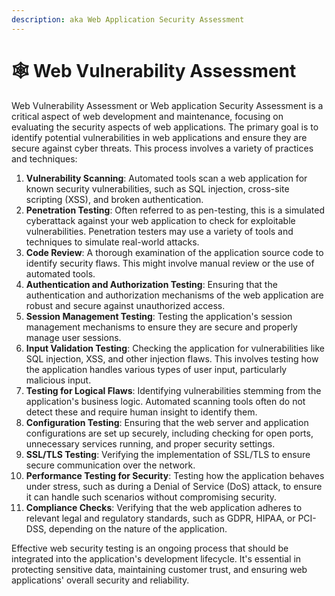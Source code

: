 ```yaml
---
description: aka Web Application Security Assessment
---
```


# 🕸 Web Vulnerability Assessment

Web Vulnerability Assessment or Web application Security Assessment is a critical aspect of web development and maintenance, focusing on evaluating the security aspects of web applications. The primary goal is to identify potential vulnerabilities in web applications and ensure they are secure against cyber threats. This process involves a variety of practices and techniques:

1. **Vulnerability Scanning**: Automated tools scan a web application for known security vulnerabilities, such as SQL injection, cross-site scripting (XSS), and broken authentication.
2. **Penetration Testing**: Often referred to as pen-testing, this is a simulated cyberattack against your web application to check for exploitable vulnerabilities. Penetration testers may use a variety of tools and techniques to simulate real-world attacks.
3. **Code Review**: A thorough examination of the application source code to identify security flaws. This might involve manual review or the use of automated tools.
4. **Authentication and Authorization Testing**: Ensuring that the authentication and authorization mechanisms of the web application are robust and secure against unauthorized access.
5. **Session Management Testing**: Testing the application's session management mechanisms to ensure they are secure and properly manage user sessions.
6. **Input Validation Testing**: Checking the application for vulnerabilities like SQL injection, XSS, and other injection flaws. This involves testing how the application handles various types of user input, particularly malicious input.
7. **Testing for Logical Flaws**: Identifying vulnerabilities stemming from the application's business logic. Automated scanning tools often do not detect these and require human insight to identify them.
8. **Configuration Testing**: Ensuring that the web server and application configurations are set up securely, including checking for open ports, unnecessary services running, and proper security settings.
9. **SSL/TLS Testing**: Verifying the implementation of SSL/TLS to ensure secure communication over the network.
10. **Performance Testing for Security**: Testing how the application behaves under stress, such as during a Denial of Service (DoS) attack, to ensure it can handle such scenarios without compromising security.
11. **Compliance Checks**: Verifying that the web application adheres to relevant legal and regulatory standards, such as GDPR, HIPAA, or PCI-DSS, depending on the nature of the application.

Effective web security testing is an ongoing process that should be integrated into the application's development lifecycle. It's essential in protecting sensitive data, maintaining customer trust, and ensuring web applications' overall security and reliability.
